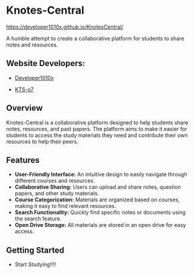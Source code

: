 # Knotes-Central
https://developer1010x.github.io/KnotesCentral/

A humble attempt to create a collaborative platform for students to share notes and resources.

## Website Developers:

- [Developer1010x](https://developer1010x.github.io/PORTFOLIO/)

- [KTS-o7](https://kts-o7.github.io)

## Overview

Knotes-Central is a collaborative platform designed to help students share notes, resources, and past papers. The platform aims to make it easier for students to access the study materials they need and contribute their own resources to help their peers.

## Features

- **User-Friendly Interface:** An intuitive design to easily navigate through different courses and resources.
- **Collaborative Sharing:** Users can upload and share notes, question papers, and other study materials.
- **Course Categorization:** Materials are organized based on courses, making it easy to find relevant resources.
- **Search Functionality:** Quickly find specific notes or documents using the search feature.
- **Open Drive Storage:** All materials are stored in an open drive for easy access.

## Getting Started
- Start Studying!!!!
